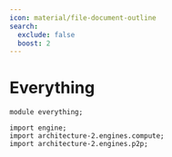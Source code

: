 ```yaml
---
icon: material/file-document-outline
search:
  exclude: false
  boost: 2
---
```



# Everything

```juvix
module everything;

import engine;
import architecture-2.engines.compute;
import architecture-2.engines.p2p;
```
